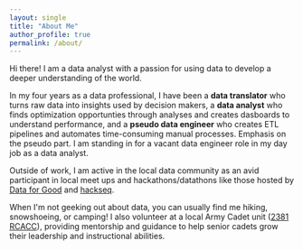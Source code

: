 ```yaml
---
layout: single
title: "About Me"
author_profile: true
permalink: /about/
---
```


Hi there! I am a data analyst with a passion for using data to develop a deeper understanding of the world.

In my four years as a data professional, I have been a **data translator** who turns raw data into insights used by decision makers, a **data analyst** who finds optimization opportunties through analyses and creates dasboards to understand performance, and a **pseudo data engineer** who creates ETL pipelines and automates time-consuming manual processes. Emphasis on the pseudo part. I am standing in for a vacant data engineer role in my day job as a data analyst.

Outside of work, I am active in the local data community as an avid participant in local meet ups and hackathons/datathons like those hosted by [Data for Good](https://dataforgood.ca/) and [hackseq](https://www.hackseq.com/).

When I'm not geeking out about data, you can usually find me hiking, snowshoeing, or camping! I also volunteer at a local Army Cadet unit ([2381 RCACC](https://2381armycadets.com/)), providing mentorship and guidance to help senior cadets grow their leadership and instructional abilities.